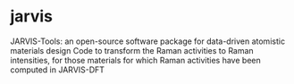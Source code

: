 # jarvis
JARVIS-Tools: an open-source software package for data-driven atomistic materials design
Code to transform the Raman activities to Raman intensities, for those materials for which Raman activities have been computed in JARVIS-DFT
